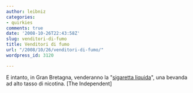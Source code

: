 ```yaml
---
author: leibniz
categories:
- quirkies
comments: true
date: '2008-10-26T22:43:58Z'
slug: venditori-di-fumo
title: Venditori di fumo
url: "/2008/10/26/venditori-di-fumo/"
wordpress_id: 3120

---
```

E intanto, in Gran Bretagna, venderanno la "[sigaretta liquida](https://www.independent.co.uk/life-style/health-and-wellbeing/health-news/liquid-cigarettes-to-be-launched-973818.html)", una bevanda ad alto tasso di nicotina. [The Independent]
